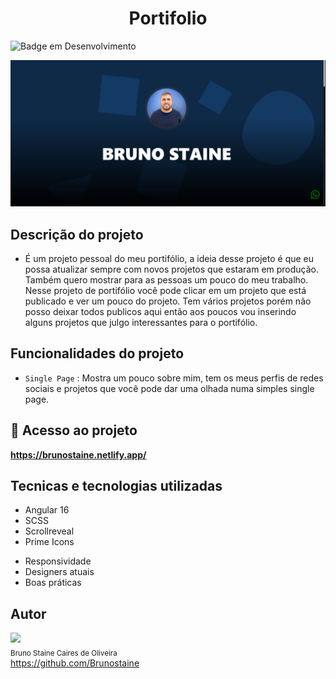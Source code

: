 
<h1 align="center"> Portifolio</h1>

![Badge em Desenvolvimento](https://img.shields.io/static/v1?label=STATUS&message=FINALIZADO&color=GREEN&style=for-the-badge)
  
![Alt text](image-1.png)

## Descrição do projeto

- É um projeto pessoal do meu portifólio, a ideia desse projeto é que eu possa atualizar sempre com novos projetos que estaram em produção. Também quero mostrar para as pessoas um pouco do meu trabalho. Nesse projeto de portifólio você pode clicar em um projeto que está publicado e ver um pouco do projeto. Tem vários projetos porém não posso deixar todos publicos aqui então aos poucos vou inserindo alguns projetos que julgo interessantes para o portifólio.

## Funcionalidades do projeto

- `Single Page` : Mostra um pouco sobre mim, tem os meus perfis de redes sociais e projetos que você pode dar uma olhada numa simples single page.

## 📁 Acesso ao projeto

**https://brunostaine.netlify.app/**

## Tecnicas e tecnologias utilizadas

* Angular 16
* SCSS
* Scrollreveal
* Prime Icons


- Responsividade
- Designers atuais
- Boas práticas

## Autor

<img src="https://user-images.githubusercontent.com/87622645/157755137-8d22a951-d323-4c33-814e-c0351ebefafe.png" width=115><br>
<sub>Bruno Staine Caires de Oliveira</sub><br>
https://github.com/Brunostaine 
